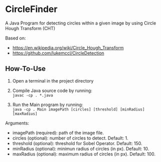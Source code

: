 # CircleFinder
A Java Program for detecting circles within a given image by using Circle Hough Transform (CHT)

Based on:
* https://en.wikipedia.org/wiki/Circle_Hough_Transform
* https://github.com/lukemccl/CircleDetection

## How-To-Use

1) Open a terminal in the project directory <br>

2) Compile Java source code by running: <br>
``` javac -cp . *.java ``` <br>

3) Run the Main program by running: <br>
``` java -cp . Main imagePath [circles] [threshold] [minRadius] [maxRadius] ```

Arguments:
* imagePath (required): path of the image file.
* circles (optional): number of circles to detect. Default: 1.
* threshold (optional): threshold for Sobel Operator. Default: 150.
* minRadius (optional): minimun radius of circles (in px). Default: 10.
* maxRadius (optional): maximum radius of circles (in px). Default: 100.
